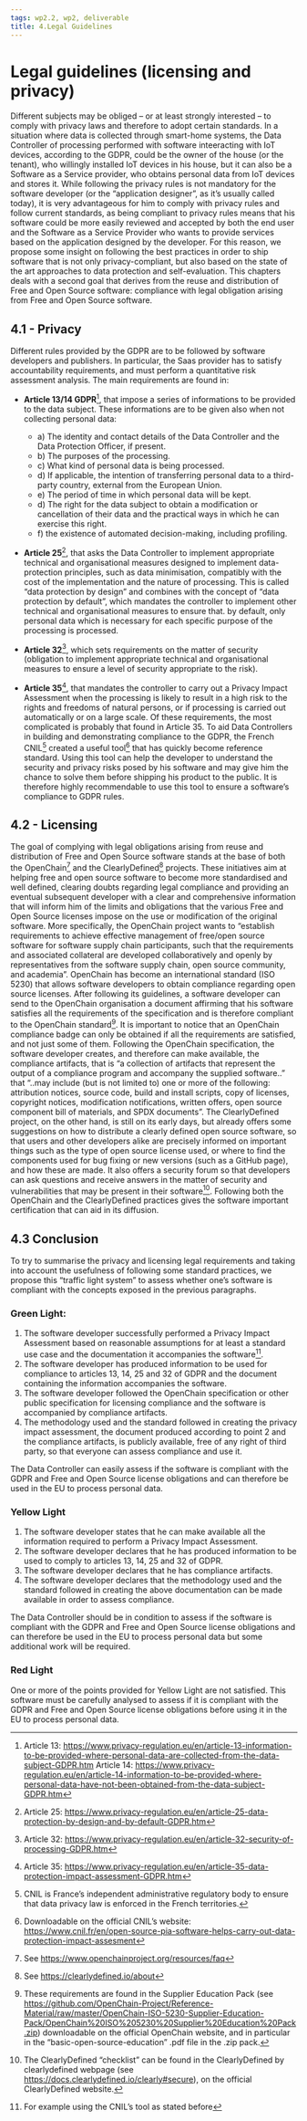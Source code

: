 ```yaml
---
tags: wp2.2, wp2, deliverable
title: 4.Legal Guidelines
---
```



# Legal guidelines (licensing and privacy)

Different subjects may be obliged – or at least strongly interested – to comply with privacy laws and therefore to adopt certain standards.
In a situation where data is collected through smart-home systems, the Data Controller of processing performed with software inteeracting with IoT devices, according to the GDPR, could be the owner of the house (or the tenant), who willingly installed IoT devices in his house, but it can also be a Software as a Service provider, who obtains personal data from IoT devices and stores it.
While following the privacy rules is not mandatory for the software developer (or the “application designer”, as it’s usually called today), it is very advantageous for him to comply with privacy rules and follow current standards, as being compliant to privacy rules means that his software could be more easily reviewed and accepted by both the end user and the Software as a Service Provider who wants to provide services based on the application designed by the developer.
For this reason, we propose some insight on following the best practices in order to ship software that is not only privacy-compliant, but also based on the state of the art approaches to data protection and self-evaluation. 
This chapters deals with a second goal that derives from the reuse and distribution of  Free and Open Source software: compliance with legal obligation arising from Free and Open Source software. 

## 4.1 - Privacy

Different rules provided by the GDPR are to be followed by software developers and publishers. In particular, the Saas provider has to satisfy accountability requirements, and must perform a quantitative risk assessment analysis. The main requirements are found in:
- **Article 13/14 GDPR**[^13_14_GDPR], that impose a series of informations to be provided to the data subject. These informations are to be given also when not collecting personal data:
    - a) The identity and contact details of the Data Controller and the Data Protection Officer, if present.
    - b) The purposes of the processing.
    - c) What kind of personal data is being processed.
    - d) If applicable, the intention of transferring personal data to a third-party country, external from the European Union.
    - e) The period of time in which personal data will be kept.
    - d) The right for the data subject to obtain a modification or cancellation of their data and the practical ways in which he can exercise this right.
    - f)  the existence of automated decision-making, including profiling.
     
- **Article 25**[^25_GDPR], that asks the Data Controller to implement appropriate technical and organisational measures designed to implement data-protection principles, such as data minimisation, compatibly with the cost of the implementation and the nature of processing. This is called “data protection by design” and combines with the concept of “data protection by default”, which mandates the controller to implement other technical and organisational measures to ensure that. by default, only personal data which is necessary for each specific purpose of the processing is processed.

- **Article 32**[^32_GDPR], which sets requirements on the matter of security (obligation to implement appropriate technical and organisational measures to ensure a level of security appropriate to the risk).

- **Article 35**[^35_GDPR], that mandates the controller to carry out a Privacy Impact Assessment when the processing is likely to result in a high risk to the rights and freedoms of natural persons, or if processing is carried out automatically or on a large scale.
Of these requirements, the most complicated is probably that found in Article 35. To aid Data Controllers in building and demonstrating compliance to the GDPR, the French CNIL[^CNIL] created a useful tool[^CNIL_PIA] that has quickly become reference standard. Using this tool can help the developer to understand the security and privacy risks posed by his software and may give him the chance to solve them before shipping his product to the public. It is therefore highly recommendable to use this tool to ensure a software’s compliance to GDPR rules.

## 4.2 - Licensing
The goal of complying with legal obligations arising from reuse and distribution of  Free and Open Source software stands at the base of both the OpenChain[^OpenChain] and the ClearlyDefined[^ClearlyDefined] projects. These initiatives aim at helping free and open source software to become more standardised and well defined, clearing doubts regarding legal compliance and providing an eventual subsequent developer with a clear and comprehensive information that will inform him of the limits and obligations that the various Free and Open Source licenses impose on the use or modification of the original software.
More specifically, the OpenChain project wants to “establish requirements to achieve effective management of free/open source software for software supply chain participants, such that the requirements and associated collateral are developed collaboratively and openly by representatives  from the software supply chain, open source community, and academia”. OpenChain has become an international standard (ISO 5230) that allows software developers to obtain compliance regarding open source licenses. After following its guidelines, a software developer can send to the OpenChain organisation a document affirming that his software satisfies all the requirements of the specification and is therefore compliant to the OpenChain standard[^OpenChain_Certification]. It is important to notice that an OpenChain compliance badge can only be obtained if all the requirements are satisfied, and not just some of them. Following the OpenChain specification, the software developer creates, and therefore can make available, the compliance artifacts, that is “a collection of artifacts that represent the output of a compliance program and accompany the supplied software..”  that “..may include (but is not limited to) one or more of the following: attribution notices, source code, build and install scripts, copy of licenses, copyright notices, modification notifications, written offers, open source component bill of materials, and SPDX documents”.
The ClearlyDefined project, on the other hand, is still on its early days, but already offers some suggestions on how to distribute a clearly defined open source software, so that users and other developers alike are precisely informed on important things such as the type of open source license used, or where to find the components used for bug fixing or new versions (such as a GitHub page), and how these are made. It also offers a security forum so that developers can ask questions and receive answers in the matter of security and vulnerabilities that may be present in their software[^ClearlyDefined_Checklist].
Following both the OpenChain and the ClearlyDefined practices gives the software important certification that can aid in its diffusion.

## 4.3 Conclusion
To try to summarise the privacy and licensing legal requirements and taking into account the usefulness of following some standard practices, we propose this “traffic light system” to assess whether one’s software is compliant with the concepts exposed in the previous paragraphs.

### Green Light:
1) The software developer successfully performed a Privacy Impact Assessment based on reasonable assumptions for at least a standard use case and the documentation it accompanies the software[^GreenLight].
2) The software developer has produced information to be used for compliance to articles 13, 14, 25 and 32 of GDPR and the document containing the information accompanies the software.
2) The software developer followed the OpenChain specification or other public specification for licensing compliance and the software is accompanied by compliance artifacts.
4) The methodology used and the standard followed in creating the privacy impact assessment, the document produced according to point 2 and the compliance artifacts, is publicly available, free of any right of third party, so that everyone can assess compliance and use it.

The Data Controller can easily assess if the software is compliant with the GDPR and Free and Open Source license obligations and can therefore be used in the EU to process personal data.

### Yellow Light
1) The software developer states that he can make available all the information required to perform a Privacy Impact Assessment.
2) The software developer declares that he has produced information to be used to comply to articles 13, 14, 25 and 32 of GDPR.
3) The software developer declares that he has compliance artifacts.
4) The software developer declares that the methodology used and the standard followed in creating the above documentation can be made available in order to assess compliance.

The Data Controller should be in condition to assess if the software is compliant with the GDPR and Free and Open Source license obligations and can therefore be used in the EU to process personal data but some additional work will be required.

### Red Light
One or more of the points provided for Yellow Light are not satisfied.
This software must be carefully analysed  to assess if it is compliant with the GDPR and Free and Open Source license obligations before using it in the EU to process personal data.

[^13_14_GDPR]: Article 13: https://www.privacy-regulation.eu/en/article-13-information-to-be-provided-where-personal-data-are-collected-from-the-data-subject-GDPR.htm 
Article 14: https://www.privacy-regulation.eu/en/article-14-information-to-be-provided-where-personal-data-have-not-been-obtained-from-the-data-subject-GDPR.htm 

[^25_GDPR]: Article 25: https://www.privacy-regulation.eu/en/article-25-data-protection-by-design-and-by-default-GDPR.htm 

[^32_GDPR]: Article 32: https://www.privacy-regulation.eu/en/article-32-security-of-processing-GDPR.htm 

[^35_GDPR]: Article 35: https://www.privacy-regulation.eu/en/article-35-data-protection-impact-assessment-GDPR.htm 

[^CNIL]: CNIL is France’s independent administrative regulatory body to ensure that data privacy law is enforced in the French territories.

[^CNIL_PIA]: Downloadable on the official CNIL’s website: https://www.cnil.fr/en/open-source-pia-software-helps-carry-out-data-protection-impact-assesment 

[^OpenChain]: See https://www.openchainproject.org/resources/faq 

[^ClearlyDefined]: See https://clearlydefined.io/about 

[^OpenChain_Certification]: These requirements are found in the Supplier Education Pack (see https://github.com/OpenChain-Project/Reference-Material/raw/master/OpenChain-ISO-5230-Supplier-Education-Pack/OpenChain%20ISO%205230%20Supplier%20Education%20Pack.zip) downloadable on the official OpenChain website, and in particular in the “basic-open-source-education” .pdf file in the .zip pack.

[^ClearlyDefined_Checklist]: The ClearlyDefined “checklist” can be found in the ClearlyDefined by clearlydefined webpage (see https://docs.clearlydefined.io/clearly#secure), on the official ClearlyDefined website.

[^GreenLight]: For example using the CNIL’s tool as stated before